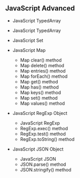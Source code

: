 ## JavaScript Advanced

 * JavaScript TypedArray
 * JavaScript TypedArray
 * JavaScript Set
 * JavaScript Map
   * Map clear() method
   * Map delete() method
   * Map entries() method
   * Map forEach() method
   * Map get() method
   * Map has() method
   * Map keys() method
   * Map set() method
   * Map values() method

* JavaScript RegExp Object
  * JavaScript RegExp
  * RegExp.exec() method
  * RegExp.test() method
  * RegExp.toString() method

* JavaScript JSON Object
   
   * JavaScript JSON
   * JSON.parse() method
   * JSON.stringify() method
